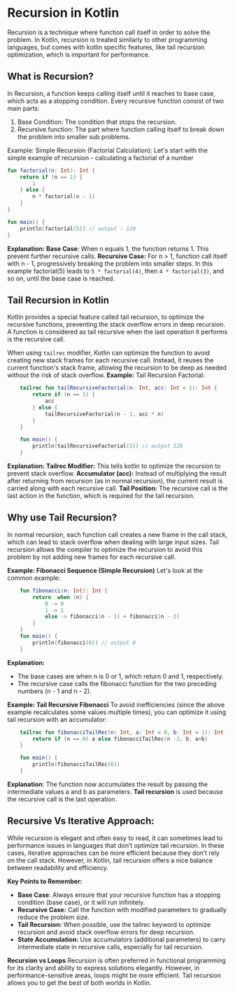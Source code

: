 # Recursion in Kotlin

Recursion is a technique where function call itself in order to solve the problem. In Kotlin, recursion is treated similarly to other programming languages, but comes with kotlin specific features, like tail
recursion optimization, which is important for performance.

## What is Recursion?
In Recursion, a function keeps calling itself until it reaches to base case, which acts as a stopping condition. Every recursive function consist of two main parts:
1. Base Condition: The condition that stops the recursion.
2. Recursive function: The part where function calling itself to break down the problem into smaller sub problems.

Example: Simple Recursion (Factorial Calculation):
Let's start with the simple example of recursion - calculating a factorial of a number
```kotlin
fun factorial(n: Int): Int {
    return if (n == 1) {
        1 
    } else {
        n * factorial(n - 1)
    }
}

fun main() {
    println(factorial(5)) // output : 120
}
```
**Explanation:**
**Base Case**: When n equals 1, the function returns 1. This prevent further recursive calls.
**Recursive Case:** For n > 1, function call itself with n - 1, progressively breaking the problem into smaller steps.
In this example factorial(5) leads to `5 * factorial(4)`, then `4 * factorial(3)`, and so on, until the base case is reached.

## Tail Recursion in Kotlin
Kotlin provides a special feature called tail recursion, to optimize the recursive functions, preventing the stack overflow errors in deep recursion.
A function is considered as tail recursive when the last operation it performs is the recursive call. 

When using `tailrec` modifier, Kotlin can optimize the function to avoid creating new stack frames for each recursive call. Instead, it reuses the current
function's stack frame, allowing the recursion to be deep as needed without the risk of stack overflow.
**Example:**
Tail Recursion Factorial: 
```kotlin
    tailrec fun tailRecursiveFactorial(n: Int, acc: Int = 1): Int {
        return if (n == 1) {
            acc
        } else {
            tailRecursiveFactorial(n - 1, acc * n)
        }
    }

    fun main() {
        println(tailRecursiveFactorial(5)) // output 120
    }
```
**Explanation:**
**Tailrec Modifier:** This tells kotlin to optimize the recursion to prevent stack overflow.
**Accumulator (acc):** Instead of multiplying the result after returning from recursion (as in normal recursion), the current result is carried along with each recursive call.
**Tail Position:** The recursive call is the last action in the function, which is required for the tail recursion.

## Why use Tail Recursion?
In normal recursion, each function call creates a new frame in the call stack, which can lead to stack overflow when dealing with large input sizes. Tail recursion allows the compiler to optimize the 
recursion to avoid this problem by not adding new frames for each recursive call. 

**Example: Fibonacci Sequence (Simple Recursion)**
Let's look at the common example:
```kotlin
    fun fibonacci(n: Int): Int {
        return  when (n) {
            0 -> 0
            1 -> 1
            else -> fibonacci(n - 1) + fibonacci(n - 2)
        }
    }
    fun main() {
        println(fibonacci(6)) // output 8
    }
```
**Explanation:**
- The base cases are when n is 0 or 1, which return 0 and 1, respectively.
- The recursive case calls the fibonacci function for the two preceding numbers (n - 1 and n - 2).

**Example: Tail Recursive Fibonacci**
To avoid inefficiencies (since the above example recalculates some values multiple times), you can optimize it using tail recursion with an accumulator:
```kotlin
    tailrec fun fibonacciTailRec(n: Int, a: Int = 0, b: Int = 1): Int {
        return if (n == 0) a else fibonacciTailRec(n -1, b, a+b)
    }

    fun main() {
        println(fibonacciTailRec(6))
    }
```
**Explanation**:
The function now accumulates the result by passing the intermediate values a and b as parameters.
**Tail recursion** is used because the recursive call is the last operation.

## Recursive Vs Iterative Approach:
While recursion is elegant and often easy to read, it can sometimes lead to performance issues in languages that don’t optimize tail recursion. In these cases, iterative approaches can be more efficient because they don’t rely on the call stack. However, in Kotlin, tail recursion offers a nice balance between readability and efficiency.

**Key Points to Remember:**
* **Base Case**: Always ensure that your recursive function has a stopping condition (base case), or it will run infinitely.
* **Recursive Case:** Call the function with modified parameters to gradually reduce the problem size.
* **Tail Recursion:** When possible, use the tailrec keyword to optimize recursion and avoid stack overflow errors for deep recursion.
* **State Accumulation:** Use accumulators (additional parameters) to carry intermediate state in recursive calls, especially for tail recursion.

**Recursion vs Loops**
Recursion is often preferred in functional programming for its clarity and ability to express solutions elegantly. However, in performance-sensitive areas, loops might be more efficient. Tail recursion allows you to get the best of both worlds in Kotlin.



